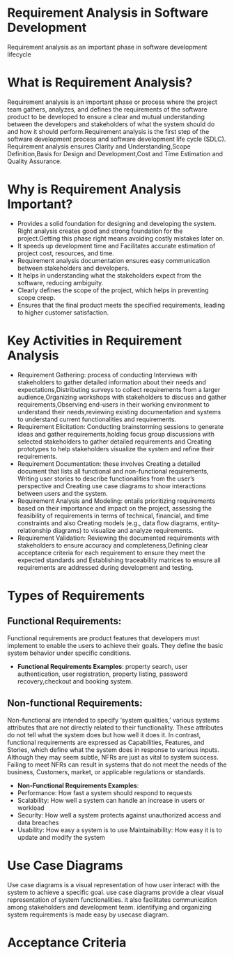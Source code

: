 # Requirement Analysis in Software Development

Requirement analysis as an important phase in software development lifecycle 

# What is Requirement Analysis?

Requirement analysis is an important phase or process where the project team gathers, analyzes, and defines the requirements of the software product to be developed to ensure a clear and mutual understanding between  the developers and stakeholders of what the system should do and how it should perform.Requirement analysis is the first step of the software development process and software development life cycle (SDLC). Requirement analysis ensures Clarity and Understanding,Scope Definition,Basis for Design and Development,Cost and Time Estimation and Quality Assurance.

# Why is Requirement Analysis Important?

- Provides a solid foundation for designing and developing the system. Right analysis creates good and strong foundation for the project.Getting this phase right means avoiding costly mistakes later on.
- It speeds up development time and Facilitates accurate estimation of project cost, resources, and time.
- Requirement analysis documentation ensures easy communication between stakeholders and developers.
- It helps in understanding what the stakeholders expect from the software, reducing ambiguity.
- Clearly defines the scope of the project, which helps in preventing scope creep.
- Ensures that the final product meets the specified requirements, leading to higher customer satisfaction.

# Key Activities in Requirement Analysis

- Requirement Gathering: process of conducting Interviews  with stakeholders to gather detailed information about their needs and expectations,Distributing surveys to collect requirements from a larger audience,Organizing workshops with stakeholders to discuss and gather requirements,Observing end-users in their working environment to understand their needs,reviewing existing documentation and systems to understand current functionalities and requirements.
- Requirement Elicitation: Conducting brainstorming sessions to generate ideas and gather requirements,holding focus group discussions with selected stakeholders to gather detailed requirements and Creating prototypes to help stakeholders visualize the system and refine their requirements.
- Requirement Documentation: these involves Creating a detailed document that lists all functional and non-functional requirements, Writing user stories to describe functionalities from the user’s perspective and Creating use case diagrams to show interactions between users and the system.
- Requirement Analysis and Modeling: entails prioritizing requirements based on their importance and impact on the project, assessing the feasibility of requirements in terms of technical, financial, and time constraints and also Creating models (e.g., data flow diagrams, entity-relationship diagrams) to visualize and analyze requirements.
- Requirement Validation: Reviewing the documented requirements with stakeholders to ensure accuracy and completeness,Defining clear acceptance criteria for each requirement to ensure they meet the expected standards and Establishing traceability matrices to ensure all requirements are addressed during development and testing.


# Types of Requirements

##  Functional Requirements:
 Functional requirements are product features that developers must implement to enable the users to achieve their goals. They define the basic system behavior under specific conditions.
- **Functional Requirements Examples**: property search, user authentication, user registration, property listing, password recovery,checkout and booking system.
## Non-functional Requirements: 
Non-functional are intended to specify ‘system qualities,’ various systems attributes that are not directly related to their functionality. These attributes do not tell what the system does but how well it does it. In contrast, functional requirements are expressed as Capabilities, Features, and Stories, which define what the system does in response to various inputs. Although they may seem subtle, NFRs are just as vital to system success. Failing to meet NFRs can result in systems that do not meet the needs of the business, Customers, market, or applicable regulations or standards.
- **Non-Functional Requirements Examples**:
- Performance: How fast a system should respond to requests
-  Scalability: How well a system can handle an increase in users or workload
-  Security: How well a system protects against unauthorized access and data breaches
-  Usability: How easy a system is to use Maintainability: How easy it is to update and modify the system
  
# Use Case Diagrams
 Use case diagrams is a visual representation of how user interact with the system to achieve a specific goal. use case diagrams provide a clear visual representation of system functionalities. it also facilitates communication among stakeholders and development team. identifying and organizing system requirements is made easy by usecase diagram.



# Acceptance Criteria
 





